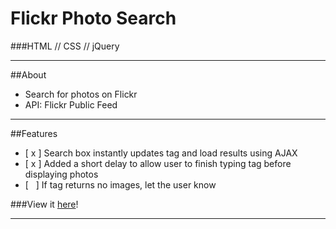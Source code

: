 # Flickr Photo Search
###HTML // CSS // jQuery

----

##About

* Search for photos on Flickr
* API: Flickr Public Feed

----

##Features
* [ x ] Search box instantly updates tag and load results using AJAX
* [ x ] Added a short delay to allow user to finish typing tag before displaying photos
* [ &nbsp; ] If tag returns no images, let the user know 


###View it [here](http://www.heavenlee.xyz/flickr-photo-search/)!

----